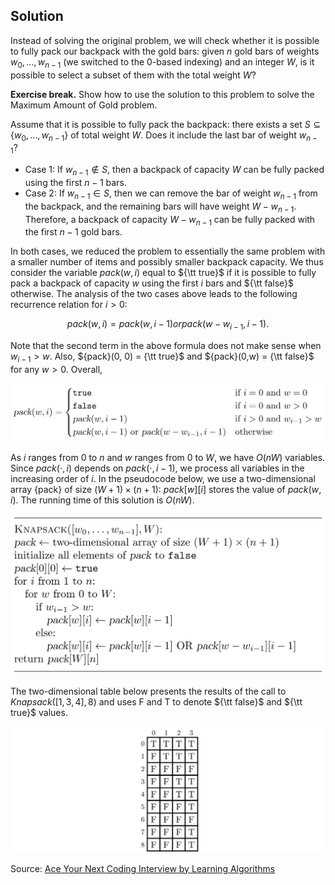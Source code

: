 
## Solution

Instead of solving the original problem, we will check
whether it is possible to fully pack our backpack with the gold bars: 
given $n$ gold bars of weights $w_0, \dotsc, w_{n-1}$ (we switched to the 0-based indexing) 
and an integer $W$, is it possible to select a subset of them with the total weight $W$?

**Exercise break.** Show how to use the solution to this problem to solve the Maximum Amount of Gold problem.

Assume that it is possible to fully pack the backpack: there exists a set 
$S \subseteq \lbrace w_0, \dotsc, w_{n-1}\rbrace$ of total weight $W$. Does it include the last bar of weight $w_{n-1}$?
* Case 1: If $w_{n-1} \not \in S$, then a backpack of capacity $W$ can be fully packed using the first $n-1$ bars.
* Case 2: If $w_{n-1} \in S$, then we can remove the bar of weight $w_{n-1}$ from the backpack, and the remaining bars will have weight $W-w_{n-1}$. Therefore, a backpack of capacity $W-w_{n-1}$ can be fully packed  with the first $n-1$ gold bars.

In both cases, we reduced the problem to essentially the same problem with a smaller number of items and 
possibly smaller backpack capacity. We thus consider the variable ${pack}(w, i)$ equal to ${\tt true}$ if it is 
possible to fully pack a backpack of capacity $w$ using the first $i$ bars and ${\tt false}$ otherwise. 
The analysis of the two cases above leads to the following recurrence relation for $i>0$:

$${pack}(w,i)={pack}(w,i-1) or {pack}(w-w_{i-1},i-1) . $$

Note that the second term in the above formula does not make sense when $w_{i-1} > w$.
Also, ${pack}(0, 0) = {\tt true}$  and ${pack}(0,w) = {\tt false}$ for any $w > 0$.
Overall,

<img src="../../images/gold_1.png">

As $i$ ranges from 0 to $n$ and $w$ ranges from 0 to $W$, we have $O(nW)$ variables. Since ${pack}(\cdot,i)$ depends on ${pack}(\cdot,i-1)$, we process all variables in the increasing order of $i$. In the pseudocode below, we use a two-dimensional array {pack} of size $(W+1) \times (n+1)$: ${pack}[w][i]$ stores the value of ${pack}(w,i)$. The running time of this solution is $O(nW)$.

<img src="../../images/gold_2.png">

The two-dimensional table below presents the results of the call to 
${Knapsack}([1,3,4], 8)$ and uses F and T to denote ${\tt false}$ and 
${\tt true}$ values.

<img src="../../images/gold_3.png">

Source:
[Ace Your Next Coding Interview by Learning Algorithms](https://bit.ly/acecogniterra)


